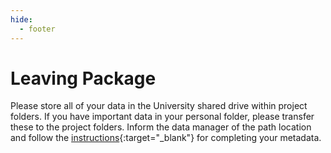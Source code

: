 ```yaml
---
hide:
  - footer
---
```


# Leaving Package
Please store all of your data in the University shared drive within project folders. If you have important data in your personal folder, please transfer these to the project folders. Inform the data manager of the path location and follow the [instructions](https://cavender-bares-lab.github.io/Data-management-lab/data-management/introduction-data/){:target="\_blank"} for completing your metadata.